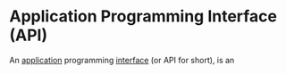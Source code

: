 # Application Programming Interface (API)

An [application](/docs/glossary/application) programming [interface](/docs/glossary/interface) (or API for short), is an 